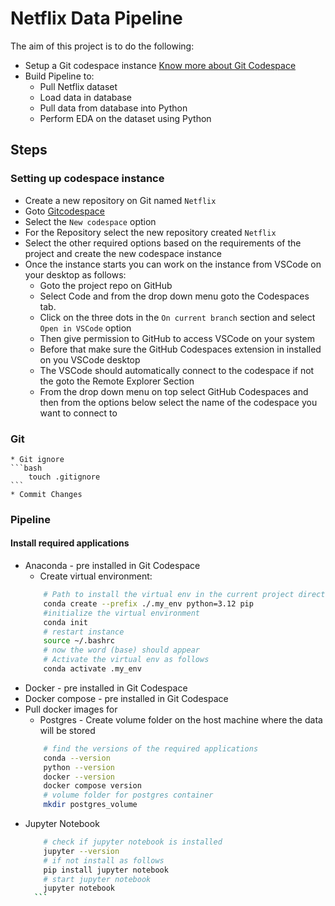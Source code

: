 # Netflix Data Pipeline
The aim of this project is to do the following:
* Setup a Git codespace instance [Know more about Git Codespace](https://github.com/features/codespaces)
* Build Pipeline to:
    * Pull Netflix dataset
    * Load data in database
    * Pull data from database into Python
    * Perform EDA on the dataset using Python

## Steps
### Setting up codespace instance
* Create a new repository on Git named `Netflix`
* Goto [Gitcodespace](https://github.com/codespaces)
* Select the `New codespace` option
* For the Repository select the new repository created `Netflix`
* Select the other required options based on the requirements of the project and create the new codespace instance
* Once the instance starts you can work on the instance from VSCode on your desktop as follows:
    * Goto the project repo on GitHub 
    * Select Code and from the drop down menu goto the Codespaces tab.
    * Click on the three dots in the `On current branch` section and select `Open in VSCode` option
    * Then give permission to GitHub to access VSCode on your system
    * Before that make sure the GitHub Codespaces extension in installed on you VSCode desktop
    * The VSCode should automatically connect to the codespace if not the goto the Remote Explorer Section
    * From the drop down menu on top select GitHub Codespaces and then from the options below select the name of the codespace you want to connect to
### Git
    * Git ignore
    ```bash
        touch .gitignore
    ```
    * Commit Changes
### Pipeline
#### Install required applications
* Anaconda - pre installed in Git Codespace
    * Create virtual environment:
    ```bash
        # Path to install the virtual env in the current project directory with python 3.10 and pip
        conda create --prefix ./.my_env python=3.12 pip 
        #initialize the virtual environment
        conda init
        # restart instance
        source ~/.bashrc
        # now the word (base) should appear
        # Activate the virtual env as follows
        conda activate .my_env 
    ```
* Docker - pre installed in Git Codespace
* Docker compose - pre installed in Git Codespace
* Pull docker images for
    * Postgres - Create volume folder on the host machine where the data will be stored
    ```bash
        # find the versions of the required applications
        conda --version
        python --version
        docker --version
        docker compose version
        # volume folder for postgres container
        mkdir postgres_volume 
    ```
* Jupyter Notebook
    ```bash
        # check if jupyter notebook is installed
        jupyter --version
        # if not install as follows
        pip install jupyter notebook
        # start jupyter notebook
        jupyter notebook
      ```




